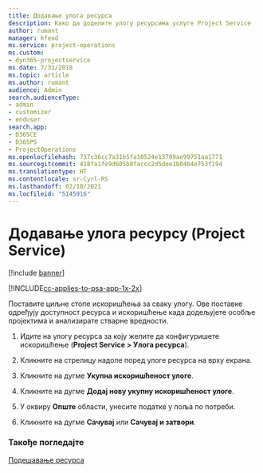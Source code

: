 ```yaml
---
title: Додавање улога ресурса
description: Како да доделите улогу ресурсима услуге Project Service
author: rumant
manager: kfend
ms.service: project-operations
ms.custom:
- dyn365-projectservice
ms.date: 7/31/2018
ms.topic: article
ms.author: rumant
audience: Admin
search.audienceType:
- admin
- customizer
- enduser
search.app:
- D365CE
- D365PS
- ProjectOperations
ms.openlocfilehash: 737c36cc7a31b5fa10524e13709ae99751aa1771
ms.sourcegitcommit: 418fa1fe9d605b8faccc2d5dee1b04b4e753f194
ms.translationtype: HT
ms.contentlocale: sr-Cyrl-RS
ms.lasthandoff: 02/10/2021
ms.locfileid: "5145916"
---
```

# <a name="add-resource-roles-project-service"></a>Додавање улога ресурсу (Project Service)

[!include [banner](../includes/psa-now-project-operations.md)]

[!INCLUDE[cc-applies-to-psa-app-1x-2x](../includes/cc-applies-to-psa-app-1x-2x.md)]

Поставите циљне стопе искоришћења за сваку улогу. Ове поставке одређују доступност ресурса и искоришћење када додељујете особље пројектима и анализирате стварне вредности.  
  
1.  Идите на улогу ресурса за коју желите да конфигуришете искоришћење (**Project Service > Улога ресурса**).  
  
2.  Кликните на стрелицу надоле поред улоге ресурса на врху екрана.  
  
3.  Кликните на дугме **Укупна искоришћеност улоге**.  
  
4.  Кликните на дугме **Додај нову укупну искоришћеност улоге**.  
  
5.  У оквиру **Опште** области, унесите податке у поља по потреби.  
  
6.  Кликните на дугме **Сачувај** или **Сачувај и затвори**.  
  
### <a name="see-also"></a>Такође погледајте  
 [Подешавање ресурса](../psa/set-up-resources.md)
